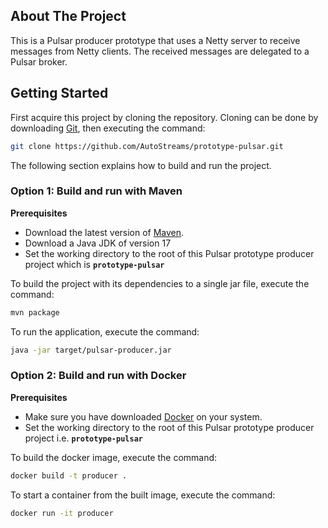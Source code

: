## About The Project
This is a Pulsar producer prototype that uses a Netty server to receive messages from Netty clients. The received messages are delegated to a Pulsar broker.
## Getting Started
First acquire this project by cloning the repository. Cloning can be done by downloading [Git](https://git-scm.com/), then executing the command:
```bash
git clone https://github.com/AutoStreams/prototype-pulsar.git
```
The following section explains how to build and run the project.
### Option 1: Build and run with Maven
**Prerequisites**
* Download the latest version of [Maven](https://maven.apache.org/).
* Download a Java JDK of version 17
* Set the working directory to the root of this Pulsar prototype producer project which is **`prototype-pulsar`**

To build the project with its dependencies to a single jar file, execute the command:
```bash
mvn package
```
To run the application, execute the command:
```bash
java -jar target/pulsar-producer.jar 
```
### Option 2: Build and run with Docker
**Prerequisites**
* Make sure you have downloaded [Docker](https://www.docker.com/) on your system.
* Set the working directory to the root of this Pulsar prototype producer project i.e. **`prototype-pulsar`**
 
To build the docker image, execute the command:
```bash
docker build -t producer .
```

To start a container from the built image, execute the command:
```bash
docker run -it producer
```